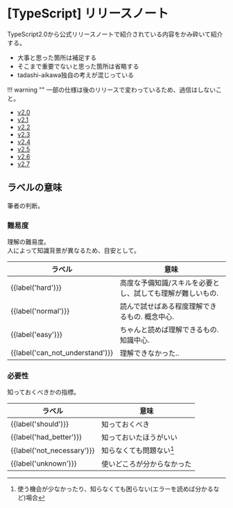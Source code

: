 # [TypeScript] リリースノート


TypeScript2.0から公式リリースノートで紹介されている内容をかみ砕いて紹介する。

* 大事と思った箇所は補足する
* そこまで重要でないと思った箇所は省略する
* tadashi-aikawa独自の考えが混じっている

!!! warning ""
    一部の仕様は後のリリースで変わっているため、過信はしないこと。  

* [v2.0](2.0.md)
* [v2.1](2.1.md)
* [v2.2](2.2.md)
* [v2.3](2.3.md)
* [v2.4](2.4.md)
* [v2.5](2.5.md)
* [v2.6](2.6.md)
* [v2.7](2.7.md)

## ラベルの意味

筆者の判断。

### 難易度

理解の難易度。  
人によって知識背景が異なるため、目安として。

| ラベル                          | 意味                                                       |
| ------------------------------- | ---------------------------------------------------------- |
| {{label('hard')}}               | 高度な予備知識/スキルを必要とし、試しても理解が難しいもの. |
| {{label('normal')}}             | 読んで試せばある程度理解できるもの. 概念中心.              |
| {{label('easy')}}               | ちゃんと読めば理解できるもの. 知識中心.                    |
| {{label('can_not_understand')}} | 理解できなかった..                                         |

### 必要性

知っておくべきかの指標。

| ラベル                     | 意味                           |
| -------------------------- | ------------------------------ |
| {{label('should')}}        | 知っておくべき                 |
| {{label('had_better')}}    | 知っておいたほうがいい         |
| {{label('not_necessary')}} | 知らなくても問題ない[^1]       |
| {{label('unknown')}}       | 使いどころが分からなかった     |

[^1]: 使う機会が少なかったり、知らなくても困らない(エラーを読めば分かるなど)場合
